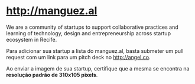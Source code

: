 http://manguez.al
====================

We are a community of startups to support collaborative practices and learning of technology, design and entrepreneurship across startup ecosystem in Recife.

Para adicionar sua startup a lista do manguez.al, basta submeter um pull request com um link para um pitch deck no http://angel.co.

Ao enviar a imagem de sua startup, certifique que a mesma se encontra na **resolução padrão de 310x105 pixels**.
